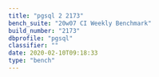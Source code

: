 ```yaml
---
title: "pgsql 2 2173"
bench_suite: "20w07 CI Weekly Benchmark"
build_number: "2173"
dbprofile: "pgsql"
classifier: ""
date: 2020-02-10T09:18:33
type: "bench"
---
```

